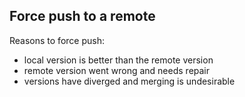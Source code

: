 ## Force push to a remote

Reasons to force push:
* local version is better than the remote version
* remote version went wrong and needs repair
* versions have diverged and merging is undesirable
